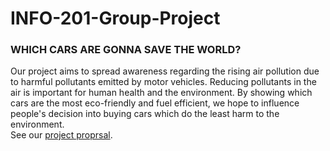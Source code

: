 # INFO-201-Group-Project

### WHICH CARS ARE GONNA SAVE THE WORLD?

Our project aims to spread awareness regarding the rising air pollution due to harmful pollutants emitted by motor vehicles. Reducing pollutants in the air is important for human health and the environment. By showing which cars are the most eco-friendly and fuel efficient, we hope to influence people's decision into buying cars which do the least harm to the environment.  
See our [project proprsal](https://github.com/BrianDarmitzel/INFO-201-Group-Project/wiki/INFO-201-Group-Project).
